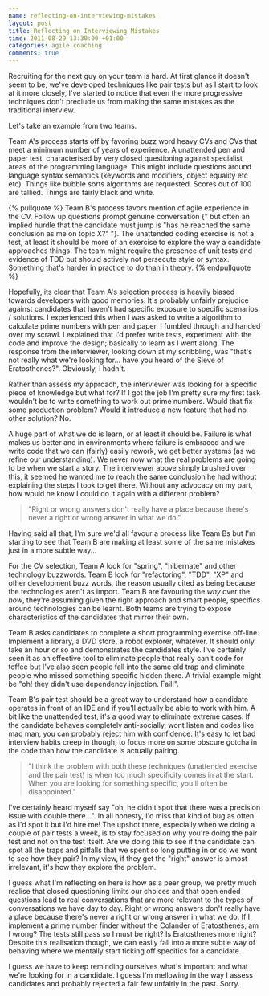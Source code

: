 ```yaml
---
name: reflecting-on-interviewing-mistakes
layout: post
title: Reflecting on Interviewing Mistakes
time: 2011-08-29 13:30:00 +01:00
categories: agile coaching
comments: true
---
```


Recruiting for the next guy on your team is hard. At first glance it doesn't seem to be, we've developed techniques like pair tests but as I start to look at it more closely, I've started to notice that even the more progressive techniques don't preclude us from making the same mistakes as the traditional interview.
  
Let's take an example from two teams.

<!-- more -->
  
Team A's process starts off by favoring buzz word heavy CVs and CVs that meet
a minimum number of years of experience. A unattended pen and paper test,
characterised by very closed questioning against specialist areas of the
programming language. This might include questions around language syntax
semantics (keywords and modifiers, object equality etc etc). Things like
bubble sorts algorithms are requested. Scores out of 100 are tallied. Things
are fairly black and white.

{% pullquote %}
Team B's process favors mention of agile experience in the CV. Follow up
questions prompt genuine conversation {" but often an implied hurdle that the candidate must jump is "has he reached the same conclusion as me on topic X?" "}.
The unattended coding exercise is not a test, at least it should be more of an
exercise to explore the way a candidate approaches things. The team might
require the presence of unit tests and evidence of TDD but should actively not
persecute style or syntax. Something that's harder in practice to do than in
theory.
{% endpullquote %}

Hopefully, its clear that Team A's selection process is heavily biased towards
developers with good memories. It's probably unfairly prejudice against
candidates that haven't had specific exposure to specific scenarios /
solutions. I experienced this when I was asked to write a algorithm to
calculate prime numbers with pen and paper. I fumbled through and handed over
my scrawl. I explained that I'd prefer write tests, experiment with the code
and improve the design; basically to learn as I went along. The response from
the interviewer, looking down at my scribbling, was "that's not really what
we're looking for... have you heard of the Sieve of Eratosthenes?". Obviously,
I hadn't.

  
Rather than assess my approach, the interviewer was looking for a specific
piece of knowledge but what for? If I got the job I'm pretty sure my first
task wouldn't be to write something to work out prime numbers. Would that fix
some production problem? Would it introduce a new feature that had no other
solution? No.

  
A huge part of what we do is learn, or at least it should be. Failure is what
makes us better and in environments where failure is embraced and we write
code that we can (fairly) easily rework, we get better systems (as we refine
our understanding). We never now what the real problems are going to be when
we start a story. The interviewer above simply brushed over this, it seemed he
wanted me to reach the same conclusion he had without explaining the steps I
took to get there. Without any advocacy on my part, how would he know I could
do it again with a different problem?

> "Right or wrong answers don't really have a place because there's never a
right or wrong answer in what we do."

Having said all that, I'm sure we'd all favour a process like Team Bs but I'm
starting to see that Team B are making at least some of the same mistakes just
in a more subtle way...

  
For the CV selection, Team A look for "spring", "hibernate" and other
technology buzzwords. Team B look for "refactoring", "TDD", "XP" and other
development buzz words, the reason usually cited as being because the
technologies aren't as import. Team B are favouring the _why_ over the _how_,
they're assuming given the right approach and smart people, specifics around
technologies can be learnt. Both teams are trying to expose characteristics of
the candidates that mirror their own.

  
Team B asks candidates to complete a short programming exercise off-line.
Implement a library, a DVD store, a robot explorer, whatever. It should only
take an hour or so and demonstrates the candidates style. I've certainly seen
it as an effective tool to eliminate people that really can't code for toffee
but I've also seen people fall into the same old trap and eliminate people who
missed something specific hidden there. A trivial example might be "oh! they
didn't use dependency injection. Fail!".

  
Team B's pair test should be a great way to understand how a candidate
operates in front of an IDE and if you'll actually be able to work with him. A
bit like the unattended test, it's a good way to eliminate extreme cases. If
the candidate behaves completely anti-socially, wont listen and codes like mad
man, you can probably reject him with confidence. It's easy to let bad
interview habits creep in though; to focus more on some obscure gotcha in the
code than how the candidate is actually pairing.

> "I think the problem with both these techniques (unattended exercise and the
pair test) is when too much specificity comes in at the start. When you are
looking for something specific, you'll often be disappointed."

I've certainly heard myself say "oh, he didn't spot that there was a precision
issue with double there...". In all honesty, I'd miss that kind of bug as
often as I'd spot it but I'd hire me! The upshot there, especially when we
doing a couple of pair tests a week, is to stay focused on why you're doing
the pair test and not on the test itself. Are we doing this to see if the
candidate can spot all the traps and pitfalls that we spent so long putting in
or do we want to see how they pair? In my view, if they get the "right" answer
is almost irrelevant, it's how they explore the problem.

  
I guess what I'm reflecting on here is how as a peer group, we pretty much
realise that closed questioning limits our choices and that open ended
questions lead to real conversations that are more relevant to the types of
conversations we have day to day. Right or wrong answers don't really have a
place because there's never a right or wrong answer in what we do. If I
implement a prime number finder without the Colander of Eratosthenes, am I
wrong? The tests still pass so I must be right? Is Eratosthenes more right?
Despite this realisation though, we can easily fall into a more subtle way of
behaving where we mentally start ticking off specifics for a candidate.

  
I guess we have to keep reminding ourselves what's important and what we're
looking for in a candidate. I guess I'm mellowing in the way I assess
candidates and probably rejected a fair few unfairly in the past. Sorry.

  






